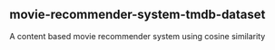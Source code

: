 ## movie-recommender-system-tmdb-dataset

A content based movie recommender system using cosine similarity
